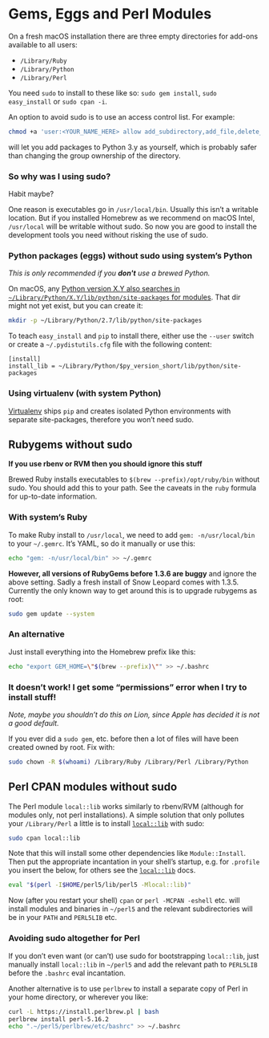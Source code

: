 # Gems, Eggs and Perl Modules

On a fresh macOS installation there are three empty directories for
add-ons available to all users:

* `/Library/Ruby`
* `/Library/Python`
* `/Library/Perl`

You need `sudo` to install to these like so: `sudo gem install`,
`sudo easy_install` or `sudo cpan -i`.

An option to avoid sudo is to use an access control list. For example:

```sh
chmod +a 'user:<YOUR_NAME_HERE> allow add_subdirectory,add_file,delete_child,directory_inherit' /Library/Python/3.y/site-packages
```

will let you add packages to Python 3.y as yourself, which
is probably safer than changing the group ownership of the directory.

### So why was I using sudo?
Habit maybe?

One reason is executables go in `/usr/local/bin`. Usually this isn’t a
writable location. But if you installed Homebrew as we recommend on macOS Intel,
`/usr/local` will be writable without sudo. So now you are good to
install the development tools you need without risking the use of sudo.

### Python packages (eggs) without sudo using system’s Python
_This is only recommended if you **don't** use a brewed Python._

On macOS, any [Python version X.Y also searches in
`~/Library/Python/X.Y/lib/python/site-packages` for
modules](https://docs.python.org/2/install/index.html#inst-alt-install-user).
That dir might not yet exist, but you can create it:

```sh
mkdir -p ~/Library/Python/2.7/lib/python/site-packages
```

To teach `easy_install` and `pip` to install there, either use the
`--user` switch or create a `~/.pydistutils.cfg` file with the
following content:

```
[install]
install_lib = ~/Library/Python/$py_version_short/lib/python/site-packages
```

### Using virtualenv (with system Python)

[Virtualenv](https://virtualenv.pypa.io/) ships `pip` and
creates isolated Python environments with separate site-packages,
therefore you won’t need sudo.

## Rubygems without sudo

**If you use rbenv or RVM then you should ignore this stuff**

Brewed Ruby installs executables to `$(brew --prefix)/opt/ruby/bin`
without sudo. You should add this to your path. See the caveats in the
`ruby` formula for up-to-date information.

### With system’s Ruby

To make Ruby install to `/usr/local`, we need to add
`gem: -n/usr/local/bin` to your `~/.gemrc`. It’s YAML, so do it manually
or use this:

```sh
echo "gem: -n/usr/local/bin" >> ~/.gemrc
```

**However, all versions of RubyGems before 1.3.6 are buggy** and ignore
the above setting. Sadly a fresh install of Snow Leopard comes with
1.3.5. Currently the only known way to get around this is to upgrade
rubygems as root:

```sh
sudo gem update --system
```

### An alternative

Just install everything into the Homebrew prefix like this:

```sh
echo "export GEM_HOME=\"$(brew --prefix)\"" >> ~/.bashrc
```

### It doesn’t work! I get some “permissions” error when I try to install stuff!

*Note, maybe you shouldn’t do this on Lion, since Apple has decided it
is not a good default.*

If you ever did a `sudo gem`, etc. before then a lot of files will have
been created owned by root. Fix with:

```sh
sudo chown -R $(whoami) /Library/Ruby /Library/Perl /Library/Python
```

## Perl CPAN modules without sudo

The Perl module `local::lib` works similarly to rbenv/RVM (although for
modules only, not perl installations). A simple solution that only
pollutes your `/Library/Perl` a little is to install
[`local::lib`](https://metacpan.org/pod/local::lib) with sudo:

```sh
sudo cpan local::lib
```

Note that this will install some other dependencies like `Module::Install`.
Then put the appropriate incantation in your shell’s startup, e.g. for
`.profile` you insert the below, for others see the
[`local::lib`](https://metacpan.org/pod/local::lib) docs.

```sh
eval "$(perl -I$HOME/perl5/lib/perl5 -Mlocal::lib)"
```

Now (after you restart your shell) `cpan` or `perl -MCPAN -eshell` etc.
will install modules and binaries in `~/perl5` and the relevant
subdirectories will be in your `PATH` and `PERL5LIB` etc.

### Avoiding sudo altogether for Perl

If you don’t even want (or can’t) use sudo for bootstrapping
`local::lib`, just manually install `local::lib` in
`~/perl5` and add the relevant path to `PERL5LIB` before the `.bashrc` eval incantation.

Another alternative is to use `perlbrew` to install a separate copy of Perl in your home directory, or wherever you like:

```sh
curl -L https://install.perlbrew.pl | bash
perlbrew install perl-5.16.2
echo ".~/perl5/perlbrew/etc/bashrc" >> ~/.bashrc
```
